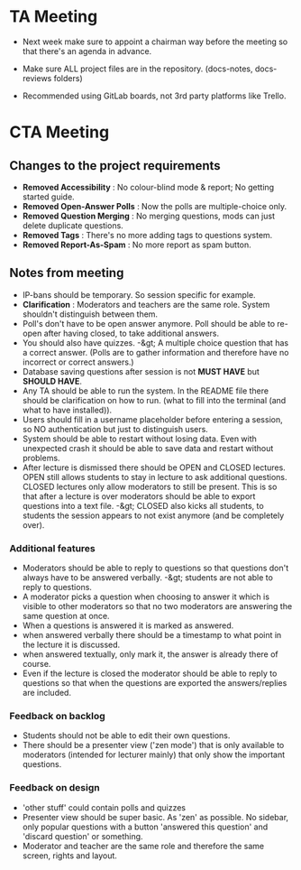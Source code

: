 # TA Meeting

- Next week make sure to appoint a chairman way before the meeting so that there&#39;s an agenda in advance.
- Make sure ALL project files are in the repository. (docs-notes, docs-reviews folders)

- Recommended using GitLab boards, not 3rd party platforms like Trello.

# CTA Meeting

## Changes to the project requirements

- **Removed Accessibility** : No colour-blind mode &amp; report; No getting started guide.
- **Removed Open-Answer Polls** : Now the polls are multiple-choice only.
- **Removed Question Merging** : No merging questions, mods can just delete duplicate questions.
- **Removed Tags** : There&#39;s no more adding tags to questions system.
- **Removed Report-As-Spam** : No more report as spam button.

## Notes from meeting

- IP-bans should be temporary. So session specific for example.
- **Clarification** : Moderators and teachers are the same role. System shouldn&#39;t distinguish between them.
- Poll&#39;s don&#39;t have to be open answer anymore. Poll should be able to re-open after having closed, to take additional answers.
- You should also have quizzes. -\&gt; A multiple choice question that has a correct answer. (Polls are to gather information and therefore have no incorrect or correct answers.)
- Database saving questions after session is not **MUST HAVE** but **SHOULD HAVE**.
- Any TA should be able to run the system. In the README file there should be clarification on how to run. (what to fill into the terminal (and what to have installed)).
- Users should fill in a username placeholder before entering a session, so NO authentication but just to distinguish users.
- System should be able to restart without losing data. Even with unexpected crash it should be able to save data and restart without problems.
- After lecture is dismissed there should be OPEN and CLOSED lectures. OPEN still allows students to stay in lecture to ask additional questions. CLOSED lectures only allow moderators to still be present. This is so that after a lecture is over moderators should be able to export questions into a text file. -\&gt; CLOSED also kicks all students, to students the session appears to not exist anymore (and be completely over).

### Additional features

- Moderators should be able to reply to questions so that questions don&#39;t always have to be answered verbally. -\&gt; students are not able to reply to questions.
- A moderator picks a question when choosing to answer it which is visible to other moderators so that no two moderators are answering the same question at once.
- When a questions is answered it is marked as answered.
 - when answered verbally there should be a timestamp to what point in the lecture it is discussed.
 - when answered textually, only mark it, the answer is already there of course.
- Even if the lecture is closed the moderator should be able to reply to questions so that when the questions are exported the answers/replies are included.

### Feedback on backlog

- Students should not be able to edit their own questions.
- There should be a presenter view (&#39;zen mode&#39;) that is only available to moderators (intended for lecturer mainly) that only show the important questions.

### Feedback on design

- &#39;other stuff&#39; could contain polls and quizzes
- Presenter view should be super basic. As &#39;zen&#39; as possible. No sidebar, only popular questions with a button &#39;answered this question&#39; and &#39;discard question&#39; or something.
- Moderator and teacher are the same role and therefore the same screen, rights and layout.